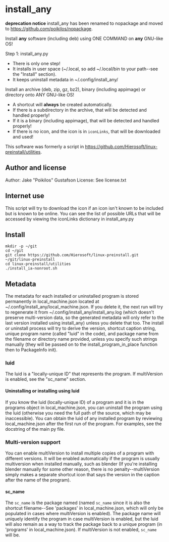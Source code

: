 # install_any

**deprecation notice** install_any has been renamed to nopackage and
moved to <https://github.com/poikilos/nopackage>.

Install **any** software (including deb) using ONE COMMAND on **any** GNU-like OS!

Step 1: install_any.py <packagename>
- There is only one step!
- It installs in user space (~/.local, so add ~/.local/bin to your path--see the "Install" section).
- It keeps uninstall metadata in ~/.config/install_any/

Install an archive (deb, zip, gz, bz2), binary (including appimage) or directory onto ANY GNU-like OS!
- A shortcut will **always** be created automatically.
- If there is a subdirectory in the archive, that will be detected and handled properly!
- If it is a binary (including appimage), that will be detected and handled properly!
- If there is no icon, and the icon is in `iconLinks`, that will be downloaded and used!

This software was formerly a script in https://github.com/Hierosoft/linux-preinstall/utilities.


## Author and license
Author: Jake "Poikilos" Gustafson
License: See license.txt


## Internet use
This script will try to download the icon if an icon isn't known to be
included but is known to be online. You can see the list of possible
URLs that will be accessed by viewing the iconLinks dictionary in
install_any.py


## Install
```
mkdir -p ~/git
cd ~/git
git clone https://github.com/Hierosoft/linux-preinstall.git ~/git/linux-preinstall
cd linux-preinstall/utilities
./install_ia-nonroot.sh
```


## Metadata
The metadata for each installed or uninstalled program is stored
permanently in local_machine.json located at
~/.config/install_any/local_machine.json. If you delete it, the next
run will try to regenerate it from
~/.config/install_any/install_any.log (which doesn't preserve
multi-version data, so the generated metadata will only refer to the
last version installed using install_any) unless you delete that too.
The install or uninstall process will try to derive the version,
shortcut caption string, unique program name (called "luid" in the
code), and package name from the filename or directory name provided,
unless you specify such strings manually (they will be passed on to the
install_program_in_place function then to PackageInfo init).

### luid
The luid is a "locally-unique ID" that represents the program. If
multiVersion is enabled, see the "sc_name" section.

#### Uninstalling or installing using luid
If you know the luid (locally-unique ID) of a program and it is in the
programs object in local_machine.json, you can uninstall the program
using the luid (otherwise you need the full path of the source, which
may be inaccessible). You can obtain the luid of any installed program
by reviewing local_machine.json after the first run of the program. For
examples, see the docstring of the main py file.

### Multi-version support
You can enable multiVersion to install multiple copies of a program
with different versions. It will be enabled automatically if the
program is usually multiversion when installed manually, such as
blender (If you're installing blender manually for some other reason,
there is no penalty--multiVersion simply makes a separate shortcut icon
that says the version in the caption after the name of the program).

#### sc_name
The `sc_name` is the package named (named `sc_name` since it is also the
shortcut filename--See 'packages' in local_machine.json, which will
only be populated in cases where multiVersion is enabled). The package
name will uniquely identify the program in case multiVersion is
enabled, but the luid will also remain as a way to track the package
back to a unique program (in 'programs' in local_machine.json). If
multiVersion is not enabled, `sc_name` will be.
